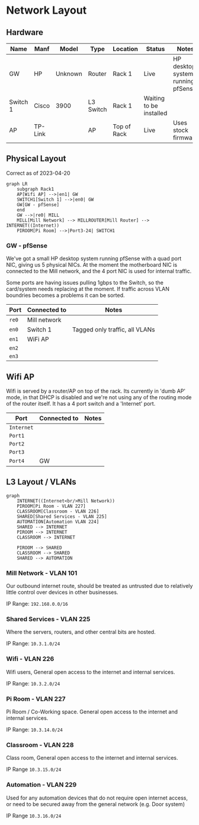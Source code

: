 # Network Layout

## Hardware

| Name     | Manf    | Model   | Type      | Location    | Status                  | Notes                             |
| -------- | ------- | ------- | --------- | ----------- | ----------------------- | --------------------------------- |
| GW       | HP      | Unknown | Router    | Rack 1      | Live                    | HP desktop system running pfSense |
| Switch 1 | Cisco   | 3900    | L3 Switch | Rack 1      | Waiting to be installed |                                   |
| AP       | TP-Link |         | AP        | Top of Rack | Live                    | Uses stock firmware               |

## Physical Layout

Correct as of 2023-04-20

```mermaid
graph LR
    subgraph Rack1
    AP[Wifi AP] -->|en1| GW
    SWITCH1[Switch 1] -->|en0| GW
    GW[GW - pfSense] 
    end
    GW -->|re0| MILL
    MILL[Mill Network] --> MILLROUTER[Mill Router] --> INTERNET((Internet))
    PIROOM[Pi Room] -->|Port3-24| SWITCH1
```

### GW - pfSense

We've got a small HP desktop system running pfSense with a quad port NIC, giving us 5 physical NICs. At the moment the motherboard NIC is connected to the Mill network, and the 4 port NIC is used for internal traffic.

Some ports are having issues pulling 1gbps to the Switch, so the card/system needs replacing at the moment. If traffic across VLAN boundries becomes a problems it can be sorted.

| Port  | Connected to | Notes                          |
| ----- | ------------ | ------------------------------ |
| `re0` | Mill network |                                |
| `en0` | Switch 1     | Tagged only traffic, all VLANs |
| `en1` | WiFi AP      |                                |
| `en2` |              |                                |
| `en3` |              |                                |

## Wifi AP

Wifi is served by a router/AP on top of the rack. Its currently in 'dumb AP' mode, in that DHCP is disabled and we're not using any of the routing mode of the router itself. It has a 4 port switch and a 'Internet' port.

| Port       | Connected to | Notes |
| ---------- | ------------ | ----- |
| `Internet` |              |       |
| `Port1`    |              |       |
| `Port2`    |              |       |
| `Port3`    |              |       |
| `Port4`    | GW           |       |

## L3 Layout / VLANs

```mermaid
graph
    INTERNET((Internet<br/>Mill Network))
    PIROOM[Pi Room - VLAN 227]
    CLASSROOM[Classroom - VLAN 226]
    SHARED[Shared Services - VLAN 225]
    AUTOMATION[Automation VLAN 224]
    SHARED --> INTERNET
    PIROOM --> INTERNET
    CLASSROOM --> INTERNET
    
    PIROOM --> SHARED
    CLASSROOM --> SHARED
    SHARED --> AUTOMATION
```

### Mill Network - VLAN 101

Our outbound internet route, should be treated as untrusted due to relatively little control over devices in other businesses.

IP Range: `192.168.0.0/16`

### Shared Services - VLAN 225

Where the servers, routers, and other central bits are hosted.

IP Range: `10.3.1.0/24`

### Wifi - VLAN 226

Wifi users, General open access to the internet and internal services.

IP Range: `10.3.2.0/24`

### Pi Room - VLAN 227

Pi Room / Co-Working space. General open access to the internet and internal services.

IP Range: `10.3.14.0/24`

### Classroom - VLAN 228

Class room, General open access to the internet and internal services.

IP Range `10.3.15.0/24`

### Automation - VLAN 229

Used for any automation devices that do not require open internet access, or need to be secured away from the general network (e.g. Door system)

IP Range `10.3.16.0/24`
